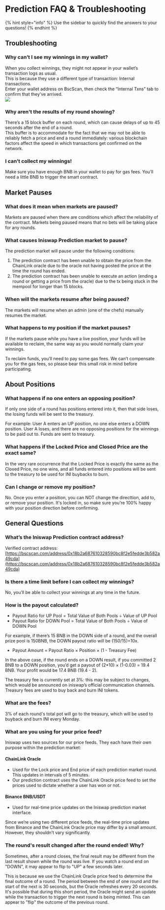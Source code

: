 # Prediction FAQ & Troubleshooting

{% hint style="info" %}
Use the sidebar to quickly find the answers to your questions!
{% endhint %}

## Troubleshooting <a id="docs-internal-guid-361a9c15-7fff-0185-2f69-1125f1a3fe13"></a>

### Why can’t I see my winnings in my wallet?

When you collect winnings, they might not appear in your wallet’s transaction logs as usual.  
This is because they use a different type of transaction: Internal transactions.  
Enter your wallet address on BscScan, then check the “Internal Txns” tab to confirm that they’ve arrived.  
![](https://lh5.googleusercontent.com/9NoIvK-oztyEaizCfgrj-poPIP_uWeFDYsa0_nxN3sKUiIwFdACy_BemrtRLJn-ZkyW3LprfRn4s9lL24BOGb-I-t1vHoh5wkuTx7bObHQl5sS7xPmuZEOTVPUXr7LPNAfPfqr12)

### Why aren't the results of my round showing?

There’s a 15 block buffer on each round, which can cause delays of up to 45 seconds after the end of a round.  
This buffer is to accommodate for the fact that we may not be able to reliably fetch a price and end a round immediately: various blockchain factors affect the speed in which transactions get confirmed on the network.

### I can’t collect my winnings!

Make sure you have enough BNB in your wallet to pay for gas fees. You’ll need a little BNB to trigger the smart contract.

## Market Pauses

### What does it mean when markets are paused?

Markets are paused when there are conditions which affect the reliability of the contract. Markets being paused means that no bets will be taking place for any rounds.

### What causes Iniswap Prediction market to pause?

The prediction market will pause under the following conditions:

1. The prediction contract has been unable to obtain the price from the ChainLink oracle due to the oracle not having posted the price at the time the round has ended.
2. The prediction contract has been unable to execute an action \(ending a round or getting a price from the oracle\) due to the tx being stuck in the mempool for longer than 15 blocks.

### When will the markets resume after being paused?

The markets will resume when an admin \(one of the chefs\) manually resumes the market.

### What happens to my position if the market pauses?

If the markets pause while you have a live position, your funds will be available to reclaim, the same way as you would normally claim your winnings.

To reclaim funds, you’ll need to pay some gas fees. We can’t compensate you for the gas fees, so please bear this small risk in mind before participating.

## About Positions

### **What happens if no one enters an opposing position?**

If only one side of a round has positions entered into it, then that side loses, the losing funds will be sent to the treasury. 

For example: User A enters an UP position, no one else enters a DOWN position. User A loses, and there are no opposing positions for the winnings to be paid out to. Funds are sent to treasury.

### **What happens if the Locked Price and Closed Price are the exact same?**

In the very rare occurrence that the Locked Price is exactly the same as the Closed Price, no one wins, and all funds entered into positions will be sent to the treasury to be used for INI buybacks to burn.

### **Can I change or remove my position?**

No. Once you enter a position, you can NOT change the directtion, add to, or remove your position. It's locked in, so make sure you're 100% happy with your position direction before confirming. 

## General Questions

### What’s the Iniswap Prediction contract address?

Verified contract address: [https://bscscan.com/address/0x18b2a687610328590bc8f2e5fedde3b582a49cda](https://bscscan.com/address/0x18b2a687610328590bc8f2e5fedde3b582a49cda)

### Is there a time limit before I can collect my winnings?

No, you’ll be able to collect your winnings at any time in the future.

### How is the payout calculated?

* Payout Ratio for UP Pool = Total Value of Both Pools ÷ Value of UP Pool
* Payout Ratio for DOWN Pool = Total Value of Both Pools ÷ Value of DOWN Pool

For example, if there’s 15 BNB in the DOWN side of a round, and the overall prize pool is 150BNB, the DOWN payout ratio will be \(150/15\)=10x.

* Payout Amount = Payout Ratio × Position × \(1 - Treasury Fee\)

In the above case, if the round ends on a DOWN result, if you committed 2 BNB to a DOWN position, you’d get a payout of \(2\*10\) × \(1-0.03\) = 19.4 BNB. Your profit would be 17.4 BNB \(19.4 - 2\).

The treasury fee is currently set at 3%: this may be subject to changes, which would be announced on iniswap’s official communication channels. Treasury fees are used to buy back and burn INI tokens.

### **What are the fees?**

3% of each round's total pot will go to the treasury, which will be used to buyback and burn INI every Monday.

### What are you using for your price feed?

Iniswap uses two sources for our price feeds. They each have their own purpose within the prediction market:

#### ChainLink Oracle

* Used for the Lock price and End price of each prediction market round. This updates in intervals of 5 minutes.
* Our prediction contract uses the ChainLink Oracle price feed to set the prices used to dictate whether a user has won or not.

#### Binance BNB/USDT

* Used for real-time price updates on the Iniswap prediction market interface.

Since we’re using two different price feeds, the real-time price updates from Binance and the ChainLink Oracle price may differ by a small amount. However, they shouldn’t vary significantly.

### The round's result changed after the round ended! Why?

Sometimes, after a round closes, the final result may be different from the last result shown while the round was live. If you watch a round end on "DOWN", it may appear to flip to "UP" a few seconds later.

This is because we use the ChainLink Oracle price feed to determine the final outcome of a round. The period between the end of one round and the start of the next is 30 seconds, but the Oracle refreshes every 20 seconds. It's possible that during this short period, the Oracle might send an update while the transaction to trigger the next round is being minted. This can appear to "flip" the outcome of the previous round.

